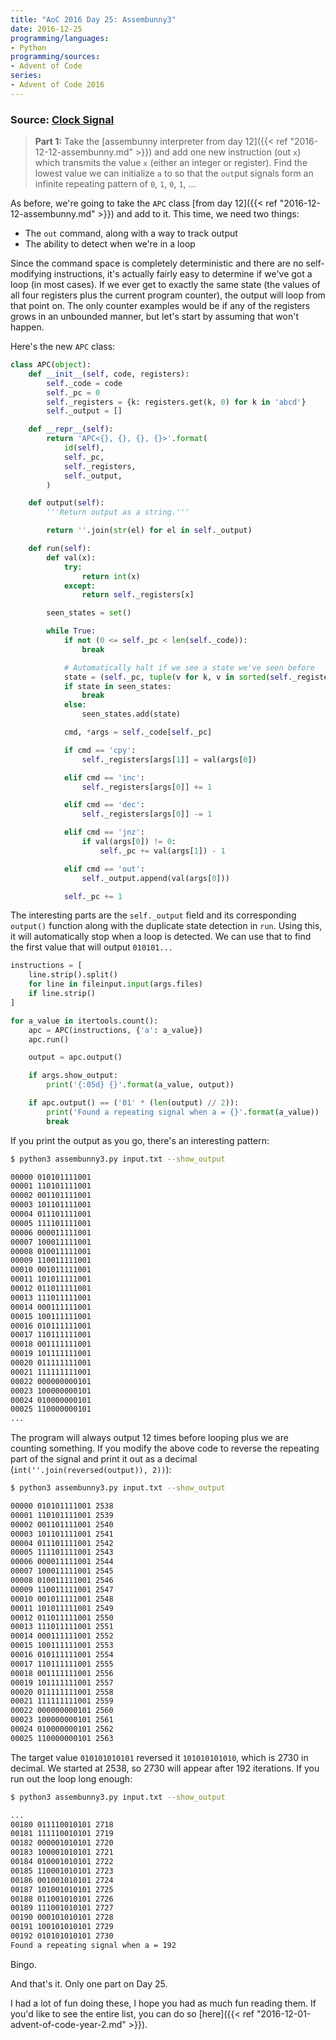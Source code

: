 ```yaml
---
title: "AoC 2016 Day 25: Assembunny3"
date: 2016-12-25
programming/languages:
- Python
programming/sources:
- Advent of Code
series:
- Advent of Code 2016
---
```

### Source: [Clock Signal](http://adventofcode.com/2016/day/25)

> **Part 1:** Take the [assembunny interpreter from day 12]({{< ref "2016-12-12-assembunny.md" >}}) and add one new instruction (out `x`) which transmits the value `x` (either an integer or register). Find the lowest value we can initialize `a` to so that the `out`put signals form an infinite repeating pattern of `0`, `1`, `0`, `1`, ...

<!--more-->

As before, we're going to take the `APC` class [from day 12]({{< ref "2016-12-12-assembunny.md" >}}) and add to it. This time, we need two things:

- The `out` command, along with a way to track output
- The ability to detect when we're in a loop

Since the command space is completely deterministic and there are no self-modifying instructions, it's actually fairly easy to determine if we've got a loop (in most cases). If we ever get to exactly the same state (the values of all four registers plus the current program counter), the output will loop from that point on. The only counter examples would be if any of the registers grows in an unbounded manner, but let's start by assuming that won't happen.

Here's the new `APC` class:

```python
class APC(object):
    def __init__(self, code, registers):
        self._code = code
        self._pc = 0
        self._registers = {k: registers.get(k, 0) for k in 'abcd'}
        self._output = []

    def __repr__(self):
        return 'APC<{}, {}, {}, {}>'.format(
            id(self),
            self._pc,
            self._registers,
            self._output,
        )

    def output(self):
        '''Return output as a string.'''

        return ''.join(str(el) for el in self._output)

    def run(self):
        def val(x):
            try:
                return int(x)
            except:
                return self._registers[x]

        seen_states = set()

        while True:
            if not (0 <= self._pc < len(self._code)):
                break

            # Automatically halt if we see a state we've seen before
            state = (self._pc, tuple(v for k, v in sorted(self._registers.items())))
            if state in seen_states:
                break
            else:
                seen_states.add(state)

            cmd, *args = self._code[self._pc]

            if cmd == 'cpy':
                self._registers[args[1]] = val(args[0])

            elif cmd == 'inc':
                self._registers[args[0]] += 1

            elif cmd == 'dec':
                self._registers[args[0]] -= 1

            elif cmd == 'jnz':
                if val(args[0]) != 0:
                    self._pc += val(args[1]) - 1

            elif cmd == 'out':
                self._output.append(val(args[0]))

            self._pc += 1
```

The interesting parts are the `self._output` field and its corresponding `output()` function along with the duplicate state detection in `run`. Using this, it will automatically stop when a loop is detected. We can use that to find the first value that will output `010101...`

```python
instructions = [
    line.strip().split()
    for line in fileinput.input(args.files)
    if line.strip()
]

for a_value in itertools.count():
    apc = APC(instructions, {'a': a_value})
    apc.run()

    output = apc.output()

    if args.show_output:
        print('{:05d} {}'.format(a_value, output))

    if apc.output() == ('01' * (len(output) // 2)):
        print('Found a repeating signal when a = {}'.format(a_value))
        break
```

If you print the output as you go, there's an interesting pattern:

```bash
$ python3 assembunny3.py input.txt --show_output

00000 010101111001
00001 110101111001
00002 001101111001
00003 101101111001
00004 011101111001
00005 111101111001
00006 000011111001
00007 100011111001
00008 010011111001
00009 110011111001
00010 001011111001
00011 101011111001
00012 011011111001
00013 111011111001
00014 000111111001
00015 100111111001
00016 010111111001
00017 110111111001
00018 001111111001
00019 101111111001
00020 011111111001
00021 111111111001
00022 000000000101
00023 100000000101
00024 010000000101
00025 110000000101
...
```

The program will always output 12 times before looping plus we are counting something. If you modify the above code to reverse the repeating part of the signal and print it out as a decimal (`int(''.join(reversed(output)), 2))`):

```bash
$ python3 assembunny3.py input.txt --show_output

00000 010101111001 2538
00001 110101111001 2539
00002 001101111001 2540
00003 101101111001 2541
00004 011101111001 2542
00005 111101111001 2543
00006 000011111001 2544
00007 100011111001 2545
00008 010011111001 2546
00009 110011111001 2547
00010 001011111001 2548
00011 101011111001 2549
00012 011011111001 2550
00013 111011111001 2551
00014 000111111001 2552
00015 100111111001 2553
00016 010111111001 2554
00017 110111111001 2555
00018 001111111001 2556
00019 101111111001 2557
00020 011111111001 2558
00021 111111111001 2559
00022 000000000101 2560
00023 100000000101 2561
00024 010000000101 2562
00025 110000000101 2563
```

The target value `010101010101` reversed it `101010101010`, which is 2730 in decimal. We started at 2538, so 2730 will appear after 192 iterations. If you run out the loop long enough:

```bash
$ python3 assembunny3.py input.txt --show_output

...
00180 011110010101 2718
00181 111110010101 2719
00182 000001010101 2720
00183 100001010101 2721
00184 010001010101 2722
00185 110001010101 2723
00186 001001010101 2724
00187 101001010101 2725
00188 011001010101 2726
00189 111001010101 2727
00190 000101010101 2728
00191 100101010101 2729
00192 010101010101 2730
Found a repeating signal when a = 192
```

Bingo.

And that's it. Only one part on Day 25.

I had a lot of fun doing these, I hope you had as much fun reading them. If you'd like to see the entire list, you can do so [here]({{< ref "2016-12-01-advent-of-code-year-2.md" >}}). 
